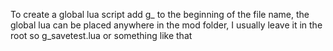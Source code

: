 To create a global lua script add g_ to the beginning of the file name, the global lua can be placed anywhere in the mod folder, I usually leave it in the root
so g_savetest.lua or something like that
